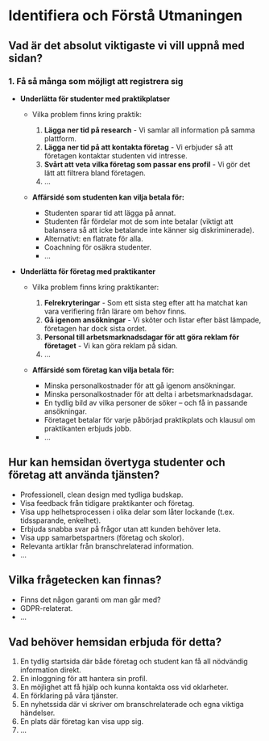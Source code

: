 # Identifiera och Förstå Utmaningen

## Vad är det absolut viktigaste vi vill uppnå med sidan?
### 1. Få så många som möjligt att registrera sig
- **Underlätta för studenter med praktikplatser**
  - Vilka problem finns kring praktik:
    1. **Lägga ner tid på research** - Vi samlar all information på samma plattform.
    2. **Lägga ner tid på att kontakta företag** - Vi erbjuder så att företagen kontaktar studenten vid intresse.
    3. **Svårt att veta vilka företag som passar ens profil** - Vi gör det lätt att filtrera bland företagen.
    4. ...
  
  - **Affärsidé som studenten kan vilja betala för:**
    - Studenten sparar tid att lägga på annat.
    - Studenten får fördelar mot de som inte betalar (viktigt att balansera så att icke betalande inte känner sig diskriminerade).
    - Alternativt: en flatrate för alla.
    - Coachning för osäkra studenter.
    - ...

- **Underlätta för företag med praktikanter**
  - Vilka problem finns kring praktikanter:
    1. **Felrekryteringar** - Som ett sista steg efter att ha matchat kan vara verifiering från lärare om behov finns.
    2. **Gå igenom ansökningar** - Vi sköter och listar efter bäst lämpade, företagen har dock sista ordet.
    3. **Personal till arbetsmarknadsdagar för att göra reklam för företaget** - Vi kan göra reklam på sidan.
    4. ...
  
  - **Affärsidé som företag kan vilja betala för:**
    - Minska personalkostnader för att gå igenom ansökningar.
    - Minska personalkostnader för att delta i arbetsmarknadsdagar.
    - En tydlig bild av vilka personer de söker – och få in passande ansökningar.
    - Företaget betalar för varje påbörjad praktikplats och klausul om praktikanten erbjuds jobb.
    - ...

## Hur kan hemsidan övertyga studenter och företag att använda tjänsten?
- Professionell, clean design med tydliga budskap.
- Visa feedback från tidigare praktikanter och företag.
- Visa upp helhetsprocessen i olika delar som låter lockande (t.ex. tidssparande, enkelhet).
- Erbjuda snabba svar på frågor utan att kunden behöver leta.
- Visa upp samarbetspartners (företag och skolor).
- Relevanta artiklar från branschrelaterad information.
- ...

## Vilka frågetecken kan finnas?
- Finns det någon garanti om man går med?
- GDPR-relaterat.
- ...

## Vad behöver hemsidan erbjuda för detta?
1. En tydlig startsida där både företag och student kan få all nödvändig information direkt.
2. En inloggning för att hantera sin profil.
3. En möjlighet att få hjälp och kunna kontakta oss vid oklarheter.
4. En förklaring på våra tjänster.
5. En nyhetssida där vi skriver om branschrelaterade och egna viktiga händelser.
6. En plats där företag kan visa upp sig.
7. ...
